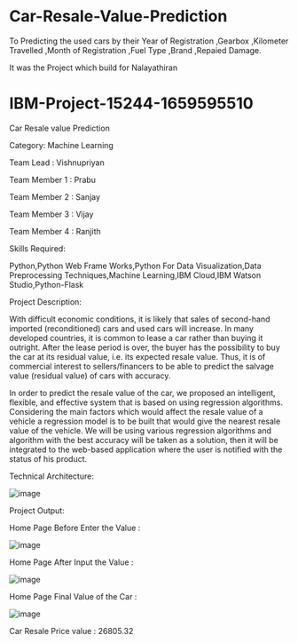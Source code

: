 # Car-Resale-Value-Prediction
To Predicting the used cars by their Year of Registration ,Gearbox ,Kilometer Travelled ,Month of Registration ,Fuel Type ,Brand ,Repaied Damage.




It was the Project which build for Nalayathiran


# IBM-Project-15244-1659595510

Car Resale value Prediction

Category: Machine Learning

Team Lead : Vishnupriyan

Team Member 1 : Prabu

Team Member 2 : Sanjay

Team Member 3 : Vijay

Team Member 4 : Ranjith


Skills Required:

Python,Python Web Frame Works,Python For Data Visualization,Data Preprocessing Techniques,Machine Learning,IBM Cloud,IBM Watson Studio,Python-Flask

Project Description:

With difficult economic conditions, it is likely that sales of second-hand imported (reconditioned) cars and used cars will increase. In many developed countries, it is common to lease a car rather than buying it outright. After the lease period is over, the buyer has the possibility to buy the car at its residual value, i.e. its expected resale value. Thus, it is of commercial interest to sellers/financers to be able to predict the salvage value (residual value) of cars with accuracy.

In order to predict the resale value of the car, we proposed an intelligent, flexible, and effective system that is based on using regression algorithms. Considering the main factors which would affect the resale value of a vehicle a regression model is to be built that would give the nearest resale value of the vehicle. We will be using various regression algorithms and algorithm with the best accuracy will be taken as a solution, then it will be integrated to the web-based application where the user is notified with the status of his product.

Technical Architecture:

![image](https://user-images.githubusercontent.com/107169333/202589515-a198f2cd-fe21-4e8e-acbd-a2a443afb4a0.png)

Project Output:

Home Page Before Enter the Value :

![image](https://user-images.githubusercontent.com/107169333/202589830-8b23c180-8e1d-4b64-a7cd-0701c146a2b7.png)

Home Page After Input the Value :

![image](https://user-images.githubusercontent.com/107169333/202590017-bfd57aac-8936-4aea-ad31-afa5dcc536cc.png)

Home Page Final Value of the Car : 

![image](https://user-images.githubusercontent.com/107169333/202590133-a32de057-1052-4ffa-bb27-8d62ce969056.png)


Car Resale Price value : 26805.32


